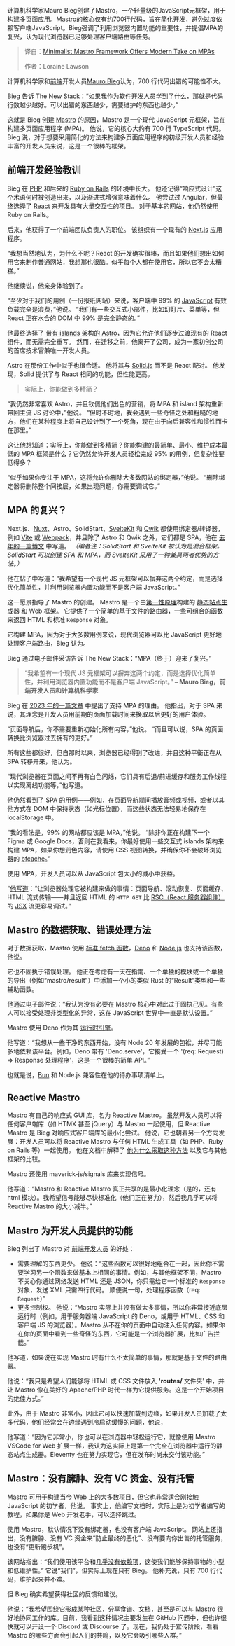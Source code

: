 
<!--
title: 极简大师框架：MPA的现代解读
cover: https://cdn.thenewstack.io/media/2025/08/93c3e8ca-minamalist_framework_mastro.jpg
summary: 计算机科学家Mauro Bieg创建了Mastro，一个轻量级的JavaScript元框架，用于构建多页面应用。Mastro的核心仅有约700行代码，旨在简化开发，避免过度依赖客户端JavaScript。Bieg强调了利用浏览器内置功能的重要性，并提倡MPA的复兴，认为现代浏览器已足够处理客户端路由等任务。
-->

计算机科学家Mauro Bieg创建了Mastro，一个轻量级的JavaScript元框架，用于构建多页面应用。Mastro的核心仅有约700行代码，旨在简化开发，避免过度依赖客户端JavaScript。Bieg强调了利用浏览器内置功能的重要性，并提倡MPA的复兴，认为现代浏览器已足够处理客户端路由等任务。

> 译自：[Minimalist Mastro Framework Offers Modern Take on MPAs](https://thenewstack.io/minimalist-mastro-framework-offers-modern-take-on-mpas/)
> 
> 作者：Loraine Lawson

计算机科学家和[前端](https://thenewstack.io/introduction-to-frontend-development)开发人员[Mauro Bieg](https://github.com/mb21)认为，700 行代码出错的可能性不大。

Bieg 告诉 The New Stack：“如果我作为软件开发人员学到了什么，那就是代码行数越少越好。可以出错的东西越少，需要维护的东西也越少。”

这就是 Bieg 创建 [Mastro](https://github.com/mastrojs/mastro/) 的原因，Mastro 是一个现代 JavaScript 元框架，旨在构建多页面应用程序 (MPA)。 他说，它的核心大约有 700 行 TypeScript 代码。 Bieg 说，对于想要采用简化的方法来构建多页面应用程序的初级开发人员和经验丰富的开发人员来说，这是一个很棒的框架。

## 前端开发经验教训

Bieg 在 [PHP](https://thenewstack.io/the-herd-is-strong-php-and-its-developer-ecosystem-at-30/) 和后来的 [Ruby on Rails](https://thenewstack.io/why-ruby-on-rails-is-still-worth-your-while-as-a-developer/) 的环境中长大。 他还记得“响应式设计”这个术语何时被创造出来，以及渐进式增强意味着什么。 他尝试过 Angular，但最终选择了 [React](https://thenewstack.io/react-compiler-is-coming/) 来开发具有大量交互性的项目。 对于基本的网站，他仍然使用 Ruby on Rails。

后来，他获得了一个前端团队负责人的职位。 该组织有一个现有的 [Next.js](https://thenewstack.io/next-js-deployment-spec-simplifies-frontend-hosting/) 应用程序。

“我想当然地认为，为什么不呢？React 的开发确实很棒，而且如果他们想出如何用它来制作普通网站，我想那也很酷。似乎每个人都在使用它，所以它不会太糟糕。”

他继续说，他亲身体验到了。

“至少对于我们的用例（一份报纸网站）来说，客户端中 99% 的 [JavaScript](https://thenewstack.io/introduction-to-javascript/) 有效负载完全是浪费，”他说。 “我们有一些交互式小部件，比如幻灯片、菜单等，但 React 正在水合的 DOM 中 99% 是完全静态的。”

他最终选择了 [带有 islands 架构的 Astro](https://thenewstack.io/how-astro-and-its-server-islands-compare-to-react-frameworks/)，因为它允许他们逐步过渡现有的 React 组件，而无需完全重写。 然而，在迁移之前，他离开了公司，成为一家初创公司的首席技术官兼唯一开发人员。

Astro 在那份工作中似乎也很合适。 他将其与 [Solid.js](https://thenewstack.io/solid-js-creator-outlines-options-to-reduce-javascript-code/) 而不是 React 配对。 他发现，Solid 提供了与 React 相同的功能，但性能更高。

> 实际上，你能做到多精简？

“我仍然非常喜欢 Astro，并且钦佩他们出色的营销，将 MPA 和 island 架构重新带回主流 JS 讨论中，”他说。 “但时不时地，我会遇到一些奇怪之处和粗糙的地方，他们在某种程度上将自己设计到了一个死角，现在由于向后兼容性和惯性而卡在那里。”

这让他想知道：实际上，你能做到多精简？你能构建的最简单、最小、维护成本最低的 MPA 框架是什么？它仍然允许开发人员轻松完成 95% 的用例，但复杂性要低得多？

“似乎如果你专注于 MPA，这将允许你删除大多数网站的绑定器，”他说。 “删除绑定器将删除整个间接层，如果出现问题，你需要调试它。”

## MPA 的复兴？

Next.js、[Nuxt](https://thenewstack.io/creators-of-nuxt-js-and-nitro-join-vercel/)、Astro、SolidStart、[SvelteKit](https://thenewstack.io/dev-news-sveltekit-2-0-state-of-rust-survey-and-ai-on-apple/) 和 [Qwik](https://thenewstack.io/javascript-on-demand-how-qwik-differs-from-react-hydration/) 都使用绑定器/转译器，例如 [Vite](https://thenewstack.io/vites-creator-on-a-unified-javascript-toolchain-and-vite/) 或 [Webpack](https://thenewstack.io/airbnb-moves-from-webpack-to-metro-enjoys-shorter-build-times/)，并且除了 Astro 和 Qwik 之外，它们都是 SPA，他在 [去年的一篇博文](https://mb21.github.io/blog/2024/04/13/mpa-no-bundler-javascript-meta-framework-separating-client-server-code.html) 中写道。 *（编者注：SolidStart 和 SvelteKit 被认为是混合框架。SolidStart 可以创建 SPA 和 MPA，而 SvelteKit 采用了一种兼具两者优势的方法。）*

他在帖子中写道：“我希望有一个现代 JS 元框架可以摒弃这两个约定，而是选择优化简单性，并利用浏览器内置功能而不是客户端 JavaScript。”

这一愿景指导了 Mastro 的创建。 Mastro 是一个由[第一性原理](https://addyosmani.com/blog/first-principles-thinking-software-engineers/)构建的 [静态站点生成器](https://thenewstack.io/get-back-basics-static-website-generators/) 和 Web 框架。 它提供了一个简单的基于文件的路由器，一些可组合的函数来返回 HTML 和标准 `Response` 对象。

它构建 MPA，因为对于大多数用例来说，现代浏览器可以比 JavaScript 更好地处理客户端路由，Bieg 认为。

Bieg 通过电子邮件采访告诉 The New Stack：“MPA（终于）迎来了复兴。”

> “我希望有一个现代 JS 元框架可以摒弃这两个约定，而是选择优化简单性，并利用浏览器内置功能而不是客户端 JavaScript。”
> **– Mauro Bieg，前端开发人员和计算机科学家**

Bieg 在 [2023 年的一篇文章](https://mb21.github.io/blog/2023/09/18/building-a-modern-website-ssg-vs-ssr-spa-vs-mpa-svelte-vs-solid.html#single-page-app-spa-vs-multi-page-app-mpa) 中提出了支持 MPA 的理由。 他指出，对于 SPA 来说，其理念是开发人员用前期的页面加载时间来换取以后更好的用户体验。

“页面导航后，你不需要重新初始化所有内容，”他说。 “而且可以说，SPA 的页面转换比浏览器过去拥有的更好。”

所有这些都很好，但自那时以来，浏览器已经得到了改进，并且这种平衡正在从 SPA 转移开来，他认为。

“现代浏览器在页面之间不再有白色闪烁，它们具有后退/前进缓存和服务工作线程以实现离线功能等，”他写道。

他仍然看到了 SPA 的用例——例如，在页面导航期间播放音频或视频，或者以其他方式在 DOM 中保持状态（如光标位置），而这些状态无法轻易地保存在 localStorage 中。

“我的看法是，99% 的网站都应该是 MPA，”他说。 “除非你正在构建下一个 Figma 或 Google Docs，否则在我看来，你最好使用一些交互式 islands 架构来构建 MPA，如果你想润色内容，请使用 CSS 视图转换，并确保你不会破坏浏览器的 [bfcache](https://developer.mozilla.org/en-US/docs/Glossary/bfcache)。”

使用 MPA，开发人员可以从 JavaScript 包大小的减小中获益。

“[他写道](https://mb21.github.io/blog/2023/09/18/building-a-modern-website-ssg-vs-ssr-spa-vs-mpa-svelte-vs-solid)：“让浏览器处理它被构建来做的事情：页面导航、滚动恢复、页面缓存、HTML 流式传输——并且返回 HTML 的 `HTTP GET` 比 [RSC（React 服务器组件）](https://thenewstack.io/frontend-schism-will-react-server-components-destroy-react/) 的 [JSX](https://thenewstack.io/beyond-jsx-rethinking-the-component-model-in-frontend/) 流更容易调试。”

## Mastro 的数据获取、错误处理方法

对于数据获取，Mastro 使用 [标准 fetch 函数](https://github.com/mastrojs/mastro/blob/main/examples/todo-list-server/routes/todo-list.client.ts)，[Deno](https://thenewstack.io/denos-response-to-nodes-recent-support-for-typescript/) 和 [Node.js](https://thenewstack.io/a-backend-for-frontend-watt-for-node-js-simplifies-operations/) 也支持该函数，他说。

它也不固执于错误处理。 他正在考虑有一天在指南、一个单独的模块或一个单独的导出（例如“mastro/result”）中添加一个小的类似 Rust 的“Result”类型和一些辅助函数。

他通过电子邮件说：“我认为没有必要在 Mastro 核心中对此过于固执己见。有些人可以接受处理非类型化的异常，这在 JavaScript 世界中一直是默认设置。”

Mastro 使用 Deno 作为其 [运行时引擎](https://www.pcmag.com/encyclopedia/term/runtime-engine)。

他写道：“我想从一些干净的东西开始，没有 Node 20 年发展的包袱，并尽可能多地依赖该平台。例如，Deno 带有 'Deno.serve'，它接受一个 '(req: Request) => Response 处理程序'，这是一个很棒的简单 API。”

也就是说，[Bun](https://thenewstack.io/dev-news-react-19-bun-comes-to-angular-and-github-ai-fund/) 和 Node.js 兼容性在他的待办事项清单上。

## Reactive Mastro

Mastro 有自己的响应式 GUI 库，名为 Reactive Mastro。 虽然开发人员可以将任何客户端库（如 HTMX 甚至 jQuery）与 Mastro 一起使用，但 Reactive Mastro 是 Bieg 对响应式客户端库的最小化尝试。 他说，它也朝着另一个方向发展：开发人员可以将 Reactive Mastro 与任何 HTML 生成工具（如 PHP、Ruby on Rails 等）一起使用。 他在文档中解释了 [他为什么采取这种方法](https://mastrojs.github.io/reactive/why-reactive-mastro/) 以及它与其他框架的比较。

Mastro 还使用 maverick-js/signals 库来实现信号。

他写道：“Mastro 和 Reactive Mastro 真正共享的是最小化理念（是的，还有 html 模块）。我希望信号能够尽快标准化（他们正在努力），然后我几乎可以将 Reactive Mastro 的大小减半。”

## Mastro 为开发人员提供的功能

Bieg 列出了 Mastro 对 [前端开发人员](https://roadmap.sh/frontend) 的好处：

* 需要理解的东西更少。 他说：“这些函数可以很好地组合在一起，因此你不需要学习另一个函数来做基本上相同的事情。例如，与其他框架不同，Mastro 不关心你通过网络发送 HTML 还是 JSON，你只需给它一个标准的 `Response` 对象，发送 XML 只需四行代码。 顺便说一句，处理程序函数（req: `Request`）”
* 更多控制权。 他说：“Mastro 实际上并没有做太多事情，所以你非常接近底层运行时（例如，用于服务器端 JavaScript 的 Deno，或用于 HTML、CSS 和客户端 JS 的浏览器）。Mastro 从不在你的页面中自动注入任何内容。如果你在你的页面中看到一些奇怪的东西，它可能是一个浏览器扩展，比如广告拦截。”

他写道，如果说在实现 Mastro 时有什么不太简单的事情，那就是基于文件的路由器。

他说：“我只是希望人们能够将 HTML 或 CSS 文件放入 **'routes/** 文件夹' 中，并让 Mastro 像在美好的 Apache/PHP 时代一样为它提供服务。这是一个开始项目的绝佳方式。”

此外，由于 Mastro 非常小，因此它可以快速加载到边缘，如果开发人员加载了太多代码，他们经常会在边缘遇到冷启动缓慢的问题，他说，

他写道：“因为它非常小，你也可以在浏览器中轻松运行它，就像使用 Mastro VSCode for Web 扩展一样，我认为这实际上是第一个完全在浏览器中运行的静态站点生成器。Eleventy 也在努力实现它，但在发布时尚未交付该功能。”

## Mastro：没有臃肿、没有 VC 资金、没有托管

Mastro 可用于构建当今 Web 上的大多数项目，但它也非常适合刚接触 JavaScript 的初学者，他说。 事实上，他编写文档时，实际上是为初学者编写的教程，如果你是 Web 开发老手，可以选择跳过。

使用 Mastro，默认情况下没有绑定器，也没有客户端 JavaScript。 网站上还指出，没有臃肿、没有 VC 资金来“防止最终的恶化”、没有要向你出售的托管服务，也没有“更新跑步机”。

该网站指出：“我们使用该平台和[几乎没有依赖项](https://jsr.io/@mastrojs/mastro/dependencies)，这使我们能够保持事物的小型和低维护性。” 它说“我们”，但实际上现在只有 Bieg。 他补充说，只有 700 行代码，维护起来并不难。

但 Bieg 确实希望获得社区的反馈和建议。

他说：“我希望围绕它形成某种社区，分享食谱、文档，甚至是可以与 Mastro 很好地协同工作的库。目前，我看到这种情况主要发生在 GitHub 问题中，但也许很快就可以开设一个 Discord 或 Discourse 了。现在，我仍处于宣传阶段，看看 Mastro 的哪些方面会引起人们的共鸣，以及它会吸引哪些人群。”